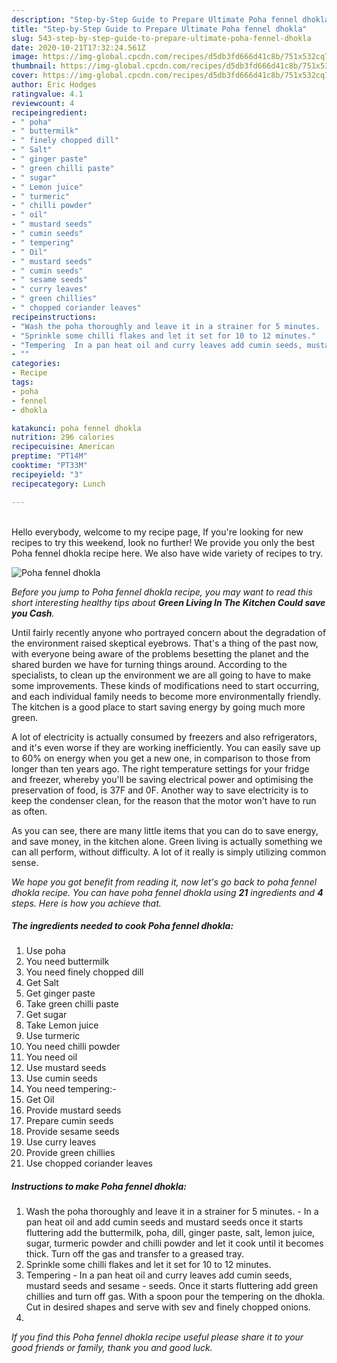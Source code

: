 ```yaml
---
description: "Step-by-Step Guide to Prepare Ultimate Poha fennel dhokla"
title: "Step-by-Step Guide to Prepare Ultimate Poha fennel dhokla"
slug: 543-step-by-step-guide-to-prepare-ultimate-poha-fennel-dhokla
date: 2020-10-21T17:32:24.561Z
image: https://img-global.cpcdn.com/recipes/d5db3fd666d41c8b/751x532cq70/poha-fennel-dhokla-recipe-main-photo.jpg
thumbnail: https://img-global.cpcdn.com/recipes/d5db3fd666d41c8b/751x532cq70/poha-fennel-dhokla-recipe-main-photo.jpg
cover: https://img-global.cpcdn.com/recipes/d5db3fd666d41c8b/751x532cq70/poha-fennel-dhokla-recipe-main-photo.jpg
author: Eric Hodges
ratingvalue: 4.1
reviewcount: 4
recipeingredient:
- " poha"
- " buttermilk"
- " finely chopped dill"
- " Salt"
- " ginger paste"
- " green chilli paste"
- " sugar"
- " Lemon juice"
- " turmeric"
- " chilli powder"
- " oil"
- " mustard seeds"
- " cumin seeds"
- " tempering"
- " Oil"
- " mustard seeds"
- " cumin seeds"
- " sesame seeds"
- " curry leaves"
- " green chillies"
- " chopped coriander leaves"
recipeinstructions:
- "Wash the poha thoroughly and leave it in a strainer for 5 minutes.  In a pan heat oil and add cumin seeds and mustard seeds once it starts fluttering add the buttermilk, poha, dill, ginger paste, salt, lemon juice, sugar, turmeric powder and chilli powder and let it cook until it becomes thick. Turn off the gas and transfer to a greased tray."
- "Sprinkle some chilli flakes and let it set for 10 to 12 minutes."
- "Tempering  In a pan heat oil and curry leaves add cumin seeds, mustard seeds and sesame  seeds. Once it starts fluttering add green chillies and turn off gas. With a spoon pour the tempering on the dhokla. Cut in desired shapes and serve with sev and finely chopped onions."
- ""
categories:
- Recipe
tags:
- poha
- fennel
- dhokla

katakunci: poha fennel dhokla 
nutrition: 296 calories
recipecuisine: American
preptime: "PT14M"
cooktime: "PT33M"
recipeyield: "3"
recipecategory: Lunch

---
```

<br>
Hello everybody, welcome to my recipe page, If you're looking for new recipes to try this weekend, look no further! We provide you only the best Poha fennel dhokla recipe here. We also have wide variety of recipes to try.
<br>


![Poha fennel dhokla](https://img-global.cpcdn.com/recipes/d5db3fd666d41c8b/751x532cq70/poha-fennel-dhokla-recipe-main-photo.jpg)

<i>Before you jump to Poha fennel dhokla recipe, you may want to read this short interesting healthy tips about 
<strong>Green Living In The Kitchen Could save you Cash</strong>.</i>
</br>

Until fairly recently anyone who portrayed concern about the degradation of the environment raised skeptical eyebrows. That's a thing of the past now, with everyone being aware of the problems besetting the planet and the shared burden we have for turning things around. According to the specialists, to clean up the environment we are all going to have to make some improvements. These kinds of modifications need to start occurring, and each individual family needs to become more environmentally friendly. The kitchen is a good place to start saving energy by going much more green.

A lot of electricity is actually consumed by freezers and also refrigerators, and it's even worse if they are working inefficiently. You can easily save up to 60% on energy when you get a new one, in comparison to those from longer than ten years ago. The right temperature settings for your fridge and freezer, whereby you'll be saving electrical power and optimising the preservation of food, is 37F and 0F. Another way to save electricity is to keep the condenser clean, for the reason that the motor won't have to run as often.

As you can see, there are many little items that you can do to save energy, and save money, in the kitchen alone. Green living is actually something we can all perform, without difficulty. A lot of it really is simply utilizing common sense.


<i>We hope you got benefit from reading it, now let's go back to poha fennel dhokla recipe. You can have poha fennel dhokla using <strong>21</strong> ingredients and <strong>4</strong> steps. Here is how you achieve that.
</i>

##### The ingredients needed to cook Poha fennel dhokla:

1. Use  poha
1. You need  buttermilk
1. You need  finely chopped dill
1. Get  Salt
1. Get  ginger paste
1. Take  green chilli paste
1. Get  sugar
1. Take  Lemon juice
1. Use  turmeric
1. You need  chilli powder
1. You need  oil
1. Use  mustard seeds
1. Use  cumin seeds
1. You need  tempering:-
1. Get  Oil
1. Provide  mustard seeds
1. Prepare  cumin seeds
1. Provide  sesame seeds
1. Use  curry leaves
1. Provide  green chillies
1. Use  chopped coriander leaves


##### Instructions to make Poha fennel dhokla:

1. Wash the poha thoroughly and leave it in a strainer for 5 minutes.  - In a pan heat oil and add cumin seeds and mustard seeds once it starts fluttering add the buttermilk, poha, dill, ginger paste, salt, lemon juice, sugar, turmeric powder and chilli powder and let it cook until it becomes thick. Turn off the gas and transfer to a greased tray.
1. Sprinkle some chilli flakes and let it set for 10 to 12 minutes.
1. Tempering  - In a pan heat oil and curry leaves add cumin seeds, mustard seeds and sesame  - seeds. Once it starts fluttering add green chillies and turn off gas. With a spoon pour the tempering on the dhokla. Cut in desired shapes and serve with sev and finely chopped onions.
1. 


<i>If you find this Poha fennel dhokla recipe useful please share it to your good friends or family, thank you and good luck.</i>
